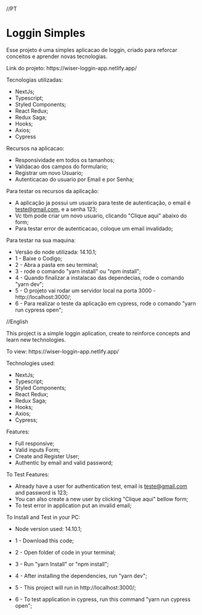 //PT
<h1>Loggin Simples</h1>
<p >Esse projeto é uma simples aplicacao de loggin, criado para reforcar conceitos e aprender novas tecnologias. </p>
<span>Link do projeto: https://wiser-loggin-app.netlify.app/ </span>

Tecnologias utilizadas:
* NextJs;
* Typescript;
* Styled Components;
* React Redux;
* Redux Saga;
* Hooks;
* Axios;
* Cypress

Recursos na aplicacao:
* Responsividade em todos os tamanhos;
* Validacao dos campos do formulario;
* Registrar um novo Usuario;
* Autenticacao do usuario por Email e por Senha;

Para testar os recursos da aplicação:
* A aplicação ja possui um usuario para teste de autenticação, o email é teste@gmail.com, e a senha 123;
* Vc tbm pode criar um novo usuario, clicando "Clique aqui" abaixo do form;
* Para testar error de autenticacao, coloque um email invalidado;

Para testar na sua maquina:
* Versão do node utilizada: 14.10.1;
* 1 - Baixe o Codigo;
* 2 - Abra a pasta em seu terminal;
* 3 - rode o comando "yarn install" ou "npm install";
* 4 - Quando finalizar a instalacao das dependecias, rode o comando "yarn dev";
* 5 - O projeto vai rodar um servidor local na porta 3000 - http://localhost:3000/;
* 6 - Para realizar o teste da aplicação em cypress, rode o comando "yarn run cypress open";


//English
<p>This project is a simple loggin aplication, create to reinforce concepts and learn new technologies.</p>
<span> To view: https://wiser-loggin-app.netlify.app/ </span>

Technologies used:
* NextJs;
* Typescript;
* Styled Components;
* React Redux;
* Redux Saga;
* Hooks;
* Axios;
* Cypress;

Features:
* Full responsive;
* Valid inputs Form;
* Create and Register User;
* Authentic by email and valid password;

To Test Features:
* Already have a user for authentication test, email is teste@gmail.com and password is 123;
* You can also create a new user by clicking "Clique aqui" bellow form;
* To test error in application put an invalid email;

To Install and Test in your PC: 
* Node version used: 14.10.1;

* 1 - Download this code;
* 2 - Open folder of code in your terminal;
* 3 - Run "yarn Install" or "npm install";
* 4 - After installing the dependencies, run "yarn dev";
* 5 - This project will run in http://localhost:3000/;
* 6 - To test application in cypress, run this command "yarn run cypress open";
